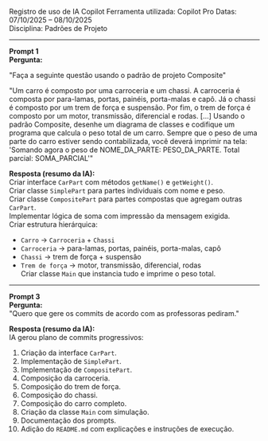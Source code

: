 Registro de uso de IA Copilot
Ferramenta utilizada: Copilot Pro 
Datas: 07/10/2025 – 08/10/2025  
Disciplina: Padrões de Projeto

---

**Prompt 1**  
**Pergunta:** 

"Faça a seguinte questão usando o padrão de projeto Composite"

"Um carro é composto por uma carroceria e um chassi. A carroceria é composta por para-lamas, portas, painéis, porta-malas e capô. Já o chassi é composto por um trem de força e suspensão. Por fim, o trem de força é composto por um motor, transmissão, diferencial e rodas. [...] Usando o padrão Composite, desenhe um diagrama de classes e codifique um programa que calcula o peso total de um carro. Sempre que o peso de uma parte do carro estiver sendo contabilizada, você deverá imprimir na tela: 'Somando agora o peso de NOME_DA_PARTE: PESO_DA_PARTE. Total parcial: SOMA_PARCIAL'"

**Resposta (resumo da IA):**  
Criar interface `CarPart` com métodos `getName()` e `getWeight()`.  
Criar classe `SimplePart` para partes individuais com nome e peso.  
Criar classe `CompositePart` para partes compostas que agregam outras `CarPart`.  
Implementar lógica de soma com impressão da mensagem exigida.  
Criar estrutura hierárquica:
- `Carro` → `Carroceria` + `Chassi`
- `Carroceria` → para-lamas, portas, painéis, porta-malas, capô
- `Chassi` → trem de força + suspensão
- `Trem de força` → motor, transmissão, diferencial, rodas  
  Criar classe `Main` que instancia tudo e imprime o peso total.

---
**Prompt 3**  
**Pergunta:**  
"Quero que gere os commits de acordo com as professoras pediram."

**Resposta (resumo da IA):**  
IA gerou plano de commits progressivos:
1. Criação da interface `CarPart`.
2. Implementação de `SimplePart`.
3. Implementação de `CompositePart`.
4. Composição da carroceria.
5. Composição do trem de força.
6. Composição do chassi.
7. Composição do carro completo.
8. Criação da classe `Main` com simulação.
9. Documentação dos prompts.
10. Adição do `README.md` com explicações e instruções de execução.
